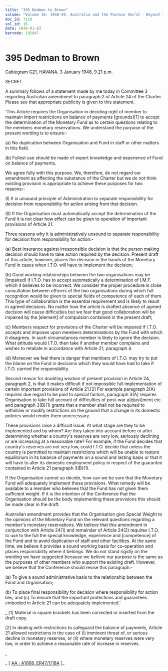 ```yaml
---
title: "395 Dedman to Brown"
volume: "Volume 16: 1948-49, Australia and the Postwar World - Beyond the Region"
doc_id: 7110
vol_id: 16
date: 1948-01-03
barcode: 195047
---
```


# 395 Dedman to Brown

Cablegram G21, HAVANA, 3 January 1948, 9.21 p.m.

SECRET

A summary follows of a statement made by me today in Committee 3 regarding Australian amendment to paragraph 2 of Article 24 of the Charter. Please see that appropriate publicity is given to this statement.

'This Article requires the Organisation in deciding right of member to maintain import restrictions on balance of payments [grounds][1] to accept the determination of the Monetary Fund as to certain questions relating to the members monetary reservations. We understand the purpose of the present wording is to ensure:-

(a) No duplication between Organisation and Fund in staff or other matters in this field.

(b) Fullest use should be made of expert knowledge and experience of Fund on balance of payments.

We agree fully with this purpose. We, therefore, do not regard our amendment as affecting the substance of the Charter but we do not think existing provision is appropriate to achieve these purposes for two reasons:-

(I) It is unsound principle of Administration to separate responsibility for decision from responsibility for action arising from that decision.

(II) If the Organisation must automatically accept the determination of the Fund it is not clear how effect can be given to operation of important provisions of Article 21.

Three reasons why it is administratively unsound to separate responsibility for decision from responsibility for action:-

(a) Best insurance against irresponsible decision is that the person making decision should have to take action required by the decision. Present draft of this article, however, places the decision in the hands of the Monetary Fund in cases when I.T.O. will have to implement the decision;

(b) Good working relationships between the two organisations may be [impaired] if I.T.O. has to accept automatically a determination of I.M.F. which it believes to be incorrect. We consider the proper procedure is close consultation between officers of the two organisations during which full recognition would be given to special fields of competence of each of them. This type of collaboration is the essential requirement and is likely to result in agreed decisions. No matter how the article is drafted absence of agreed decision will cause difficulties but we fear that good collaboration will be impaired by the [element] of compulsion contained in the present draft;

(c) Members respect for provisions of the Charter will be impaired if I.T.O. accepts and imposes upon members determinations by the Fund with which it disagrees. In such circumstances member is likely to ignore the decision. What attitude would I.T.O. then take if another member complains and wishes to retaliate in accordance with Article 21, paragraph 4.

(d) Moreover we feel there is danger that members of I.T.O. may try to put the blame on the Fund in decisions which they would have had to take if I.T.O. carried the responsibility.

Second reason for doubting wisdom of present provision in Article 24, paragraph 2, is that it makes difficult if not impossible full implementation of certain important provisions of Article 21.[2] For example paragraph 2(A) requires due regard to be paid to special factors, paragraph 3(A) requires Organisation to take full account of difficulties of post-war a[djust]ment etc. and paragraph 3(B)(1) grants that a member shall not be required to withdraw or modify restrictions on the ground that a change in its domestic policies would render them unnecessary.

These provisions raise a difficult issue. At what stage are they to be implemented and by whom? Are they taken into account before or after determining whether a country's reserves are very low, seriously declining or are increasing at a reasonable rate? For example, if the Fund decides that country's reserves are not very low, could I.T.O. decide that unless the country is permitted to maintain restrictions which will be unable to restore equilibrium in its balance of payments on a sound and lasting basis or that it will have to alter its domestic employment policy in respect of the guarantee contained in Article 21 paragraph 3(B)(1).

If the Organisation cannot so decide, how can we be sure that the Monetary Fund will adequately implement these provisions. What remedy will be available to a member who believes that the Fund has not given them sufficient weight. If it is the intention of the Conference that the Organisation should be the body implementing these provisions this should be made clear in the draft.

Australian amendment provides that the Organisation give Special Weight to the opinions of the Monetary Fund on the relevant questions regarding a member's monetary reservations. We believe that this amendment in conjunction with Article 24(1) and remainder of Article 24(2) requires I.T.O. to use to the full the special knowledge, experience and [competence] of the Fund and to avoid duplication of staff and other facilities. At the same time, we believe it provides a sound working basis for co-operation and places responsibility where it belongs. We do not stand rigidly on the wording we have suggested because we believe our purpose is the same as the purposes of other members who support the existing draft. However, we believe that the Conference should revise this paragraph:-

(a) To give a sound administrative basis to the relationship between the Fund and Organisation;

(b) To place final responsibility for decision where responsibility for action lies; and (c) To ensure that the important protections and guarantees embodied in Article 21 can be adequately implemented.' 

_ [1] Material in square brackets has been corrected or inserted from the draft copy.

[2] In dealing with restrictions to safeguard the balance of payments, Article 21 allowed restrictions in the case of (i) imminent threat of, or serious decline in monetary reserves, or (ii) where monetary reserves were very low, in order to achieve a reasonable rate of increase in reserves.

_

_ [ [AA : A1068, ER47/1/18A](http://www.naa.gov.au/cgi-bin/Search?O=I&Number=195047) ]_
